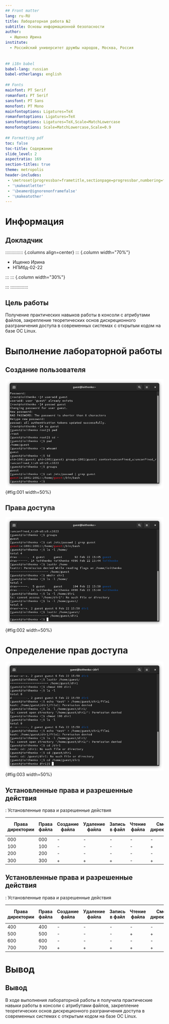 ```yaml
---
## Front matter
lang: ru-RU
title: Лабораторная работа №2
subtitle: Основы информационной безопасности
author:
  - Ищенко Ирина
institute:
  - Российский университет дружбы народов, Москва, Россия


## i18n babel
babel-lang: russian
babel-otherlangs: english

## Fonts
mainfont: PT Serif
romanfont: PT Serif
sansfont: PT Sans
monofont: PT Mono
mainfontoptions: Ligatures=TeX
romanfontoptions: Ligatures=TeX
sansfontoptions: Ligatures=TeX,Scale=MatchLowercase
monofontoptions: Scale=MatchLowercase,Scale=0.9

## Formatting pdf
toc: false
toc-title: Содержание
slide_level: 2
aspectratio: 169
section-titles: true
theme: metropolis
header-includes:
 - \metroset{progressbar=frametitle,sectionpage=progressbar,numbering=fraction}
 - '\makeatletter'
 - '\beamer@ignorenonframefalse'
 - '\makeatother'
---
```


# Информация

## Докладчик

:::::::::::::: {.columns align=center}
::: {.column width="70%"}

  * Ищенко Ирина
  * НПИбд-02-22

:::
::: {.column width="30%"}


:::
::::::::::::::

## Цель работы

Получение практических навыков работы в консоли с атрибутами файлов, закрепление теоретических основ дискреционного разграничения доступа в современных системах с открытым кодом на базе ОС Linux.

# Выполнение лабораторной работы

## Создание пользователя

![Создание пользователя, запрос информации о пользователе](image/1.png){#fig:001 width=50%}

## Права доступа

![Определение прав и расширенных атрибутов](image/2.png){#fig:002 width=50%}

# Определение прав доступа

![Определение прав доступа](image/3.png){#fig:003 width=50%}

## Установленные права и разрешенные действия

: Установленные права и разрешенные действия 

| Права директории | Права файла | Создание файла | Удаление файла | Запись в файл | Чтение файла | Смена директории | Просмотр файлов в директории | Переименование файла | Смена атрибутов файла |
|--------- | --------- | --------- | --------- | --------- | --------- | --------- | --------- | --------- | --------- |
| 000 | 000 | - | - | - | - | - | - | - | - |
| 100 | 100 | - | - | - | - | + | - | - | + |
| 200 | 200 | - | - | - | - | - | - | - | - |
| 300 | 300 | + | + | + | - | + | - | + | + |


## Установленные права и разрешенные действия

: Установленные права и разрешенные действия 

| Права директории | Права файла | Создание файла | Удаление файла | Запись в файл | Чтение файла | Смена директории | Просмотр файлов в директории | Переименование файла | Смена атрибутов файла |
|--------- | --------- | --------- | --------- | --------- | --------- | --------- | --------- | --------- | --------- |
| 400 | 400 | - | - | - | - | - | + | - | - |
| 500 | 500 | - | - | - | + | + | + | - | + |
| 600 | 600 | - | - | - | - | - | + | - | - |
| 700 | 700 | + | + | + | + | + | + | + | + |

# Вывод

## Вывод

В ходе выполнения лабораторной работы я получила практические навыки работы в консоли с атрибутами файлов, закрепление теоретических основ дискреционного разграничения доступа в современных системах с открытым кодом на базе ОС Linux.
